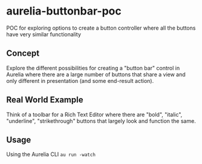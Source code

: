 # aurelia-buttonbar-poc
POC for exploring options to create a button controller where all the buttons have very similar functionality

## Concept
Explore the different possibilities for creating a "button bar" control in Aurelia where there are a large number of buttons that share a view and only different in presentation (and some end-result action).

## Real World Example
Think of a toolbar for a Rich Text Editor where there are "bold", "italic", "underline", "strikethrough" buttons that largely look and function the same.

## Usage

Using the Aurelia CLI `au run -watch`